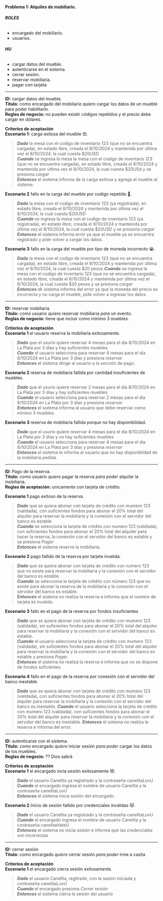
#### Problema 1: Alquiles de mobiliario.  

###### **ROLES**
- encargado del mobiliario.  
- usuarios.  

###### **HU**
- cargar datos del mueble.  
- autenticarse en el sistema.  
- cerrar sesión.  
- reservar mobiliaria.  
- pagar con tarjeta

***

**ID:** cargar datos del mueble.  
**Titulo:** como encargado del mobiliario quiero cargar los datos de un mueble para poder habilitarlo.  
**Reglas de negocio:** no pueden existir códigos repetidos y el precio debe cargar en dólares.  

**Criterios de aceptación**  
**Escenario 1:** carga exitosa del mueble 😍.  
> ***Dado*** la mesa con el codigo de inventario 123 (que no se encuentra cargada), en estado libre, creada el 8/10/2024 y mantenida por última vez el 8/10/2024, la cual cuesta $20USD  
***Cuando*** se ingresa la mesa la mesa con el codigo de inventario 123 (que no se encuentra cargada), en estado libre, creada el 8/10/2024 y mantenida por última vez el 8/10/2024, la cual cuesta $20USd y se presiona *cargar*  
***Entonces*** el sistema informa de la carga exitosa y agrega el mueble al sistema.
  
  
**Escenario 2** fallo en la carga del mueble por codigo repetido 🙁.  
> ***Dado*** la mesa con el codigo de inventario 123 (ya registrada), en estado libre, creada el 8/10/2024 y mantenida por última vez el 8/10/2024, la cual cuesta $20USD  
***Cuando*** se ingresa la mesa con el codigo de inventario 123 (ya registrada), en estado libre, creada el 8/10/2024 y mantenida por última vez el 8/10/2024, la cual cuesta $20USD y se presiona *cargar*  
***Entonces*** el sistema informa error ya que el mueble ya se encuentra registrado y pide volver a cargar los datos.  
  
  
**Escenario 3** fallo en la carga del mueble por tipo de moneda incorrecto 😭.  
> ***Dado*** la mesa con el codigo de inventario 123 (que no se encuentra cargada), en estado libre, creada el 8/10/2024 y mantenida por última vez el 8/10/2024, la cual cuesta $20 pesos
***Cuando*** se ingresa la mesa con el codigo de inventario 123 (que no se encuentra cargada), en estado libre, creada el 8/10/2024 y mantenida por última vez el 8/10/2024, la cual cuesta $20 pesos y se presiona *cargar*  
***Entonces*** ek sistema informa del error ya que la moneda del precio es incorrecta y no carga el mueble, pide volver a ingresar los datos. 

***
**ID:** reservar mobiliaria.  
**Titulo:** *como* usuario *quiero* reservar mobiliaria *para* un evento.  
**Reglas de negocio:** tiene que incluir como mínimo 3 muebles.  

**Criterios de aceptación**  
**Escenario 1** el usuario reserva la mobiliaria exitosamente.  
> ***Dado*** que el usurio quiere reservar 4 mesas para el día 8/10/2024 en La Plata por 3 días y hay suficientes muebles  
***Cuando*** el usuario selecciona para reservar 4 mesas para el día 8/10/2024 en La Plata por 3 días y presiona *reservar*  
***Entonces*** el sistema dirige al usuario a la sección de pago.  

**Escenario 2** reserva de mobiliaria fallida por cantidad insuficientes de muebles.  
> ***Dado*** que el usurio quiere reservar 2 mesas para el día 8/10/2024 en La Plata por 3 días y hay suficientes muebles  
***Cuando*** el usuario selecciona para reservar 2 mesas para el día 8/10/2024 en La Plata por 3 días y presiona *reservar*  
***Entonces*** el sistema informa al usuario que debe reservar como mínimo 3 muebles.  

**Escenario 3** reserva de mobiliaria fallida porque no hay disponibilidad.  
> ***Dado*** que el usurio quiere reservar 4 mesas para el día 8/10/2024 en La Plata por 3 días y  no hay suficientes muebles  
***Cuando*** el usuario selecciona para reservar 4 mesas para el día 8/10/2024 en La Plata por 3 días y presiona *reservar*  
***Entonces*** el sistema le informa al usuario que no hay disponibildad de la mobiliaria pedida. 

***
**ID:** Pago de la reserva.  
**Titulo:** *como* usuario *quiero* pagar la reserva *para poder* alquilar la mobiliaria.   
**Reglas de aceptación:** unicamente con tarjeta de crédito.    

**Escenario 1** pago exitoso de la reserva.
> ***Dado*** que se quiera abonar con tarjeta de crédito con mumero 123 (validada), con suficientes fondos para abonar el 20% total del alquiler para reservar la mobiliaria  y la conexión con el servidor del banco es estable.  
***Cuando*** se selecciona la tarjeta de crédito con numero 123 (validada), con suficientes fondos para abonar el 20% total del alquiler para hacer la reserva, la conexión con el servidor del banco es estable y se presiona *Pagar*  
***Entonces*** el sistema reserva la mobiliaria.  

**Escenario 2** pago fallido de la reserva por tarjeta invalida.  
> ***Dado*** que se quiera abonar con tarjeta de crédito con numero 123 que no existe para reservar la mobiliaria  y la conexión con el servidor del banco es estable.  
***Cuando*** se selecciona la tarjeta de crédito con número 123 que no existe para abonar la reserva de la mobiliaria y la conexión con el servidor del banco es estable.  
***Entonces*** el sistema no realiza la reserva e informa que el numero de tarjeta es invalido.  
 
**Escenario 3** fallo en el pago de la reserva por fondos insuficientes  
> ***Dado*** que se quiera abonar con tarjeta de crédito con mumero 123 (validada), sin suficientes fondos para abonar el 20% total del alquiler para reservar la mobiliaria  y la conexión con el servidor del banco es estable.  
***Cuando*** el usuario selecciona la tarjeta de crédito con mumero 123 (validada), sin suficientes fondos para abonar el 20% total del alquiler para reservar la mobiliaria  y la conexión con el servidor del banco es estable y presiona *Pagar*.  
***Entonces*** el sistema no realiza la reserva e informa que no se dispone de fondos suficientes.  

**Escenario 4** fallo en el pago de la reserva por conexión con el servidor del banco inestable.  
> ***Dado*** que se quiera abonar con tarjeta de crédito con mumero 123 (validada), con suficientes fondos para abonar el 20% total del alquiler para reservar la mobiliaria  y la conexión con el servidor del banco es inestable.
***Cuando*** el usuario selecciona la tarjeta de crédito con mumero 123 (validada), con suficientes fondos para abonar el 20% total del alquiler para reservar la mobiliaria  y la conexión con el servidor del banco es inestable.
***Entonces*** el sistema no realiza la reserva e informa del error.



***
**ID:** autenticarse con el sistema.  
**Titulo:** *como* encargado *quiero* iniciar sesión *para poder* cargar los datos de los muebles.  
**Reglas de negocio:** ?? Dios sabrá    

**Criterios de aceptación**  
**Escenario 1** el encargado incia sesión exitosamente 😻.  
> ***Dado*** el usuario Canelita ya registrado y la contraseña canelitaLuvU   
***Cuando*** el encargado ingresa el nombre de usuario Canelita y la contraseña canelitaLuvU  
***Entonces*** el sistema inicia sesión del encargado.  

**Escenario 2** Inicio de sesión fallido por credenciales invalidas 😿.
> ***Dado*** el usuario Canelita ya registrado y la contraseña canelitaLuvU   
***Cuando*** el encargado ingresa el nombre de usuario Canelita y la contraseña canelitaHateU  
***Entonces*** el sistema no inicia sesión e informa que las credenciales son incorrectas  

***

**ID:** cerrar sesión  
**Titulo:** *como* encargado *quiero* cerrar sesión *para poder* irme a casita  

**Criterios de aceptación**  
**Escenario 1** el encargado cierra sesión exitosamente.  
> ***Dado*** el usuario Canelita, regitrado, con la sesión iniciada y contraseña canelitaLuvU  
***Cuando*** el encargado presiona *Cerrar sesión*  
***Entonces*** el sistema cierra la sesión del usuario  
